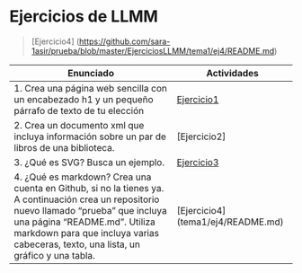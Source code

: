 # Ejercicios de LLMM

> [Ejercicio4] (https://github.com/sara-1asir/prueba/blob/master/EjerciciosLLMM/tema1/ej4/README.md)


Enunciado | Actividades
------------ | -------------
1. Crea una página web sencilla con un encabezado h1 y un pequeño párrafo de texto de tu elección | [Ejercicio1](tema1/ej1.html)
2. Crea un documento xml que incluya información sobre un par de libros de una biblioteca. | [Ejercicio2]
3. ¿Qué es SVG? Busca un ejemplo. | [Ejercicio3](tema1/ej3.html)
4. ¿Qué es markdown? Crea una cuenta en Github, si no la tienes ya. A continuación crea un repositorio nuevo llamado “prueba” que incluya una página “README.md”. Utiliza markdown para que incluya varias cabeceras, texto, una lista, un gráfico y una tabla.  | [Ejercicio4] (tema1/ej4/README.md)
